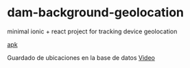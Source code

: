 # dam-background-geolocation
minimal ionic + react project for tracking device geolocation 


[apk](https://drive.google.com/file/d/1Xzk6GTEOmEhxkNexSO4GCguEjuAWodC8/view?usp=sharing)

Guardado de ubicaciones en la base de datos
[Video](https://youtu.be/LwpjM5aomQ0)

